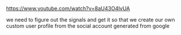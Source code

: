 https://www.youtube.com/watch?v=8aU43O4lvUA

we need to figure out the signals and get it so that we
create our own custom user profile from the social
account generated from google